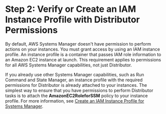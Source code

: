 # Step 2: Verify or Create an IAM Instance Profile with Distributor Permissions<a name="distributor-getting-started-instance-profile"></a>

By default, AWS Systems Manager doesn't have permission to perform actions on your instances\. You must grant access by using an IAM instance profile\. An instance profile is a container that passes IAM role information to an Amazon EC2 instance at launch\. This requirement applies to permissions for all AWS Systems Manager capabilities, not just Distributor\.

If you already use other Systems Manager capabilities, such as Run Command and State Manager, an instance profile with the required permissions for Distributor is already attached to your instances\. The simplest way to ensure that you have permissions to perform Distributor tasks is to attach the **AmazonEC2RoleforSSM** policy to your instance profile\. For more information, see [Create an IAM Instance Profile for Systems Manager](setup-instance-profile.md)\.